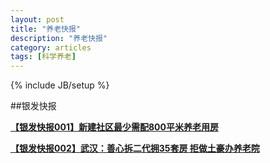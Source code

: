 ```yaml
---
layout: post
title: "养老快报"
description: "养老快报"
category: articles
tags: [科学养老]
---
```

{% include JB/setup %}

##银发快报

[**【银发快报001】新建社区最少需配800平米养老用房**](http://mp.weixin.qq.com/s?__biz=MzA5MjE1ODE3NQ==&mid=202330097&idx=3&sn=327613185b3bc080f55f291fa95f7257#rd) 

[**【银发快报002】武汉：善心拆二代拥35套房 拒做土豪办养老院**](http://mp.weixin.qq.com/s?__biz=MzA5MjE1ODE3NQ==&mid=202492265&idx=3&sn=bcf1f4f0844907cda1b382a1734132ea#rd) 
